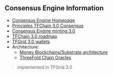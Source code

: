 
## Consensus Engine Information

- [Consensus Engine Homepage](consensus3)
- [Principles TFChain 3.0 Consensus](consensus3_principles)
- [Consensus Engine minting 3.0](internet4:consensus3_engine_minting)
- [TFChain 3.0 roadmap](roadmap_tfchain3)
- [TFGrid 3.0 wallets](tfgrid3_wallets)
- Architecture:
  - [Money Blockchains/Substrate architecture](money_blockchain_partity_link)
  - [ThreeFold Chain Oracles](internet4:consensus3_oracles)
<!-- - [Consensus Engine Weight System](consensus3_weights) -->

> implemented in TFGrid 3.0

